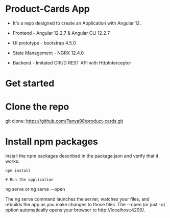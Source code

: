 # Product-Cards App
* It's a repo designed to create an Application with Angular 12.

* Frontend - Angular 12.2.7 & Angular CLI 12.2.7

* UI prototype - bootstrap 4.5.0

* State Management - NGRX 12.4.0

* Backend - Imitated CRUD REST API with HttpInterceptor

# Get started

# Clone the repo
git clone: https://github.com/Tanya98/product-cards.git

# Install npm packages
Install the npm packages described in the package.json and verify that it works:

```
npm install

# Run the application

```
ng serve or ng serve --open

The ng serve command launches the server, watches your files, and rebuilds the app as you make changes to those files.
The --open (or just -o) option automatically opens your browser to http://localhost:4200/.
